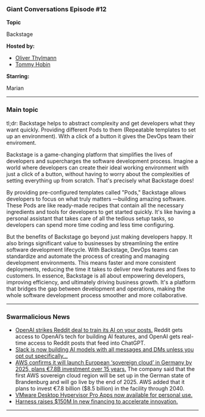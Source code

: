 
### Giant Conversations Episode #12

**Topic** 

Backstage

**Hosted by:** 

* [Oliver Thylmann](https://twitter.com/othylmann)
* [Tommy Hobin](https://twitter.com/tommyhobin)

**Starring:** 

Marian

------------------------------------------------------------------------------------------------------------------------------
### Main topic

tl;dr: Backstage helps to abstract complexity and get developers what they want quickly. Providing different Pods to them (Repeatable templates to set up an environment). With a click of a button it gives the DevOps team their enviroment. 

Backstage is a game-changing platform that simplifies the lives of developers and supercharges the software development process. Imagine a world where developers can create their ideal working environment with just a click of a button, without having to worry about the complexities of setting everything up from scratch. That's precisely what Backstage does!

By providing pre-configured templates called "Pods," Backstage allows developers to focus on what truly matters —building amazing software. These Pods are like ready-made recipes that contain all the necessary ingredients and tools for developers to get started quickly. It's like having a personal assistant that takes care of all the tedious setup tasks, so developers can spend more time coding and less time configuring.

But the benefits of Backstage go beyond just making developers happy. It also brings significant value to businesses by streamlining the entire software development lifecycle. With Backstage, DevOps teams can standardize and automate the process of creating and managing development environments. This means faster and more consistent deployments, reducing the time it takes to deliver new features and fixes to customers. In essence, Backstage is all about empowering developers, improving efficiency, and ultimately driving business growth. It's a platform that bridges the gap between development and operations, making the whole software development process smoother and more collaborative. 


------------------------------------------------------------------------------------------------------------------------------

### Swarmalicious News 

- [OpenAI strikes Reddit deal to train its AI on your posts.](https://www.theverge.com/2024/5/16/24158529/reddit-openai-chatgpt-api-access-advertising) Reddit gets access to OpenAI’s tech for building AI features, and OpenAI gets real-time access to Reddit posts that feed into ChatGPT.
- [Slack is now building AI models with all messages and DMs unless you opt out specifically...](https://awscommunity.social/@Quinnypig/112452921509401306)
- [AWS confirms it will launch European ‘sovereign cloud’ in Germany by 2025, plans €7.8B investment over 15 years.](https://techcrunch.com/2024/05/14/aws-confirms-european-sovereign-cloud-to-launch-in-germany-by-2025-plans-e7-8b-investment-over-15-years/) The company said that the first AWS sovereign cloud region will be set up in the German state of Brandenburg and will go live by the end of 2025. AWS added that it plans to invest €7.8 billion ($8.5 billion) in the facility through 2040.
- [VMware Desktop Hypervisor Pro Apps now available for personal use.](https://blogs.vmware.com/cloud-foundation/2024/05/14/vmware-desktop-hypervisor-pro-apps-now-available-for-personal-use/)
- [Harness raises $150M In new financing to accelerate innovation.](https://www.harness.io/blog/celebrating-150m-in-new-financing-to-accelerate-innovation)

------------------------------------------------------------------------------------------------------------------------------
